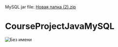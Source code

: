 MySQL jar file: [Новая папка (2).zip](https://github.com/Operans/CourseProjectJavaMySQL/files/10043909/2.zip)
# CourseProjectJavaMySQL
![Без имени](https://user-images.githubusercontent.com/97016997/203252401-cc3a1f85-8c78-41f2-a08b-210876a5bd67.png)
